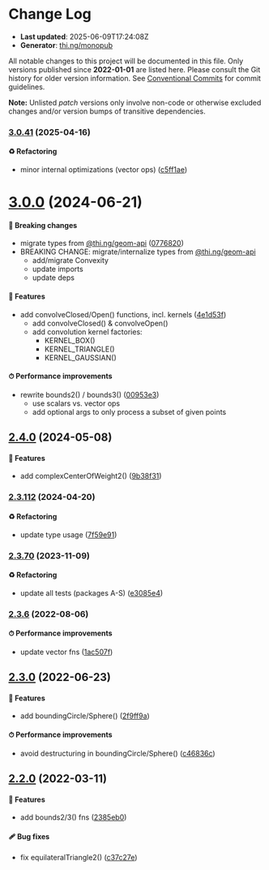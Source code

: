 # Change Log

- **Last updated**: 2025-06-09T17:24:08Z
- **Generator**: [thi.ng/monopub](https://thi.ng/monopub)

All notable changes to this project will be documented in this file.
Only versions published since **2022-01-01** are listed here.
Please consult the Git history for older version information.
See [Conventional Commits](https://conventionalcommits.org/) for commit guidelines.

**Note:** Unlisted _patch_ versions only involve non-code or otherwise excluded changes
and/or version bumps of transitive dependencies.

### [3.0.41](https://github.com/thi-ng/umbrella/tree/@thi.ng/geom-poly-utils@3.0.41) (2025-04-16)

#### ♻️ Refactoring

- minor internal optimizations (vector ops) ([c5ff1ae](https://github.com/thi-ng/umbrella/commit/c5ff1ae))

# [3.0.0](https://github.com/thi-ng/umbrella/tree/@thi.ng/geom-poly-utils@3.0.0) (2024-06-21)

#### 🛑 Breaking changes

- migrate types from [@thi.ng/geom-api](https://github.com/thi-ng/umbrella/tree/main/packages/geom-api) ([0776820](https://github.com/thi-ng/umbrella/commit/0776820))
- BREAKING CHANGE: migrate/internalize types from [@thi.ng/geom-api](https://github.com/thi-ng/umbrella/tree/main/packages/geom-api)
  - add/migrate Convexity
  - update imports
  - update deps

#### 🚀 Features

- add convolveClosed/Open() functions, incl. kernels ([4e1d53f](https://github.com/thi-ng/umbrella/commit/4e1d53f))
  - add convolveClosed() & convolveOpen()
  - add convolution kernel factories:
    - KERNEL_BOX()
    - KERNEL_TRIANGLE()
    - KERNEL_GAUSSIAN()

#### ⏱ Performance improvements

- rewrite bounds2() / bounds3() ([00953e3](https://github.com/thi-ng/umbrella/commit/00953e3))
  - use scalars vs. vector ops
  - add optional args to only process a subset of given points

## [2.4.0](https://github.com/thi-ng/umbrella/tree/@thi.ng/geom-poly-utils@2.4.0) (2024-05-08)

#### 🚀 Features

- add complexCenterOfWeight2() ([9b38f31](https://github.com/thi-ng/umbrella/commit/9b38f31))

### [2.3.112](https://github.com/thi-ng/umbrella/tree/@thi.ng/geom-poly-utils@2.3.112) (2024-04-20)

#### ♻️ Refactoring

- update type usage ([7f59e91](https://github.com/thi-ng/umbrella/commit/7f59e91))

### [2.3.70](https://github.com/thi-ng/umbrella/tree/@thi.ng/geom-poly-utils@2.3.70) (2023-11-09)

#### ♻️ Refactoring

- update all tests (packages A-S) ([e3085e4](https://github.com/thi-ng/umbrella/commit/e3085e4))

### [2.3.6](https://github.com/thi-ng/umbrella/tree/@thi.ng/geom-poly-utils@2.3.6) (2022-08-06)

#### ⏱ Performance improvements

- update vector fns ([1ac507f](https://github.com/thi-ng/umbrella/commit/1ac507f))

## [2.3.0](https://github.com/thi-ng/umbrella/tree/@thi.ng/geom-poly-utils@2.3.0) (2022-06-23)

#### 🚀 Features

- add boundingCircle/Sphere() ([2f9ff9a](https://github.com/thi-ng/umbrella/commit/2f9ff9a))

#### ⏱ Performance improvements

- avoid destructuring in boundingCircle/Sphere() ([c46836c](https://github.com/thi-ng/umbrella/commit/c46836c))

## [2.2.0](https://github.com/thi-ng/umbrella/tree/@thi.ng/geom-poly-utils@2.2.0) (2022-03-11)

#### 🚀 Features

- add bounds2/3() fns ([2385eb0](https://github.com/thi-ng/umbrella/commit/2385eb0))

#### 🩹 Bug fixes

- fix equilateralTriangle2() ([c37c27e](https://github.com/thi-ng/umbrella/commit/c37c27e))
